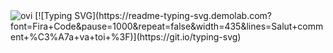 <img src="https://github-readme-stats.vercel.app/api/top-langs?username=madushadhanushka&show_icons=true&locale=en&layout=compact&theme=chartreuse-dark" alt="ovi" />
[![Typing SVG](https://readme-typing-svg.demolab.com?font=Fira+Code&pause=1000&repeat=false&width=435&lines=Salut+comment+%C3%A7a+va+toi+%3F)](https://git.io/typing-svg)
